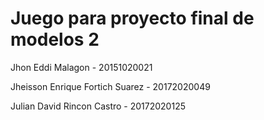 # Juego para proyecto final de modelos 2

Jhon Eddi Malagon - 20151020021

Jheisson Enrique Fortich Suarez - 20172020049

Julian David Rincon Castro - 20172020125

